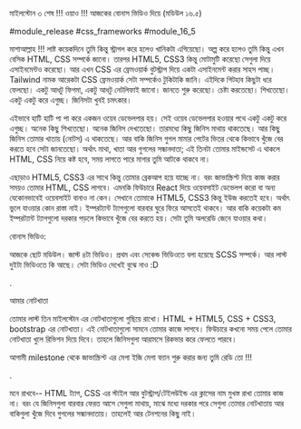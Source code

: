 মাইলস্টোন ৩ শেষ !!! ওয়াও !!! আজকের বোনাস ভিডিও দিয়ে (মডিউল ১৬.৫)

#module_release #css_frameworks #module_16_5

মাশাআল্লাহ !!! লাষ্ট কয়েকদিনে তুমি কিন্তু স্ট্রাগল করে হলেও খানিকটা এগিয়েছো। অল্প করে হলেও তুমি কিন্তু এখন বেসিক HTML, CSS সম্পর্কে জানো। তারপর HTML5, CSS3 কিন্তু মোটামুটি করেছো সেগুলা দিয়ে এসাইনমেন্টও করেছো। আর এখন CSS এর ফ্রেমওয়ার্ক বুটস্ট্রাপ দিয়ে একটা এসাইনমেন্ট করার সাহস পাচ্ছ। Tailwind নামক আরেকটা CSS ফ্রেমওয়ার্ক সেটা সম্পর্কেও টুকিটাকি জানি। এইদিকে গিটহাব কিছুটা ধরে ফেলছো। একটু আধটু ফিগমা, একটু আধটু নেটলিফাই জানো। জানতে শুরু করেছো। চেষ্টা করতেছো। শিখতেছো। একটু একটু করে এগুচ্ছ। জিনিসটা খুবই চমৎকার।

এইভাবে হাটি হাটি পা পা করে একজন ওয়েব ডেভেলপার হয়। সেই ওয়েব ডেভেলপার হওয়ার পথে একটু একটু করে এগুচ্ছ। অনেক কিছু শিখতেছো। অনেক জিনিস দেখতেছো। তারমধ্যে কিছু জিনিস মাথায় থাকতেছে। আর কিছু জিনিস তোমার খাতায় (নোটস) এ থাকতেছে। আর বাকি জিনিস গুগল মামার পেটের ভিতর থেকে কিভাবে খুঁজে বের করতে হবে সেটা জানতেছো। অর্থাৎ মাথা, খাতা আর গুগলের সন্ধানদাতা; এই তিনটা তোমার মাইন্ডসেট এ থাকলে HTML, CSS নিয়ে কষ্ট হবে, সময় লাগতে পারে মাগার তুমি আটকে থাকবে না।

এছাড়াও HTML5, CSS3 এর সাথে কিন্তু তোমার ব্রেকআপ হয়ে যাচ্ছে না। বরং জাভাস্ক্রিপ্ট দিয়ে কাজ করার সময়ও তোমার HTML, CSS লাগবে। এমনকি ফিউচারে React দিয়ে ওয়েবসাইট ডেভেলপ করো বা অন্য যেকোনভাবেই ওয়েবসাইট বানাও না কেন। সেখানে তোমাকে HTML5, CSS3 কিন্তু ইউজ করতেই হবে। অর্থাৎ ভুলে যাওয়ার কোন রাস্তা নাই। ইম্পরট্যান্ট ট্যাগগুলো বারবার ঘুরে ফিরে আসতেই থাকবে। আর বাকি কয়েকটা কম ইম্পরট্যান্ট ট্যাগগুলো দরকার পড়লে কিভাবে খুঁজে বের করতে হয়। সেটা তুমি অলরেডি জেনে যাওয়ার কথা।

বোনাস ভিডিও:

আজকে ছোট মডিউল। জাস্ট ৪টা ভিডিও। প্রথম এবং সেকেন্ড ভিডিওতে বলা হয়েছে SCSS সম্পর্কে। আর লাস্ট দুইটা ভিডিওতে কি আছে। সেটা ভিডিও দেখেই বুঝে নাও :D

.

আমার নোটখাতা

তোমার লাস্ট তিন মাইলস্টোন এর নোটখাতাগুলো গুছিয়ে রাখো। HTML + HTML5, CSS + CSS3, bootstrap এর নোটখাতা। এই নোটখাতাগুলো সামনে তোমার কাজে লাগবে। ফিউচারে কখনো সময় পেলে তোমার নোটখাতা খুলে রিভিশন দিয়ে দিবে। তাহলে জিনিসগুলা আরামসে রিকভার করে ফেলতে পারবে।

আগামী milestone থেকে জাভাস্ক্রিপ্ট এর মেগা ইজি মেগা ফ্যান শুরু করার জন্য তুমি রেডি তো !!!

.

মনে রাখবে-- HTML ট্যাগ, CSS এর স্টাইল আর বুটস্ট্রাপ/টেইলউইন্ড এর ক্লাসের নাম মুখস্ত রাখা তোমার কাজ না। বরং যে জিনিসগুলা বারবার ফেরত আসে সেগুলা মাথায়, মাঝে মধ্যে দরকার পরে সেগুলা তোমার নোটখাতায় আর বাকিগুলা খুঁজে দিবে গুগলের সন্ধানদাতায়। তাহলেই আর টেনশনের কিছু নাই।
